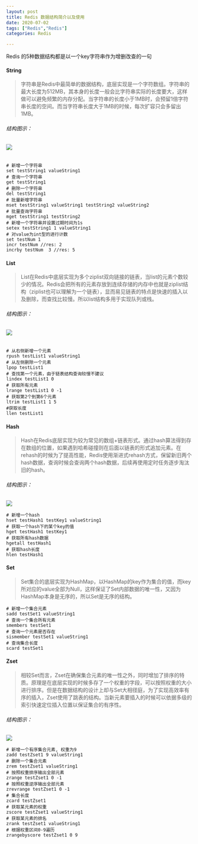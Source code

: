 ```yaml
---
layout: post
title: Redis 数据结构简介以及使用
date: 2020-07-02
tags: ["Redis","Redis"]
categories: Redis

---
```


<!-- wp:paragraph -->

Redis 的5种数据结构都是以一个key字符串作为增删改查的一句

<!-- /wp:paragraph -->

#### String

> 字符串是Redis中最简单的数据结构，底层实现是一个字符数组。字符串的最大长度为512MB，其本身的长度一般会比字符串实际的长度要大，这样做可以避免频繁的内存分配。当字符串的长度小于1MB时，会预留1倍字符串长度的空间。而当字符串长度大于1MB的时候，每次扩容只会多留出1MB。

###### 结构图示：

###### ![](image.png)

<!-- wp:code -->

    # 新增一个字符串
    set testString1 valueString1
    # 查询一个字符串
    get testString1
    # 删除一个字符串
    del testString1
    # 批量新增字符串
    mset testString1 valueString1 testString2 valueString2
    # 批量查询字符串
    mget testString1 testString2
    # 新增一个字符串并设置过期时间为1s
    setex testString1 1 valueString1
    # 对value为int型的进行计数
    set testNum 1
    incr testNum //res: 2
    incrby testNum  3 //res: 5

<!-- /wp:code -->

#### List

> List在Redis中底层实现为多个ziplist双向链接的链表，当list的元素个数较少的情况。Redis会把所有的元素存放到连续存储的内存中也就是ziplist结构（ziplist也可以理解为一个链表），显而易见链表的特点是快速的插入以及删除，而查找比较慢。所以list结构多用于实现队列或栈。

###### 结构图示：

###### ![]({{site.url}}/images/blog/image-1.png)

<!-- wp:code -->

    # 从右侧新增一个元素 
    rpush testList1 valueString1 
    # 从左侧删除一个元素 
    lpop testList1 
    # 查找第一个元素，由于链表结构查询较慢不建议 
    lindex testList1 0 
    # 获取所有元素 
    lrange testList1 0 -1 
    # 获取第2个到第6个元素 
    ltrim testList1 1 5 
    #获取长度 
    llen testList1

<!-- /wp:code -->

#### Hash

> Hash在Redis底层实现为较为常见的数组+链表形式。通过hash算法得到存在数组的位置，如果遇到哈希碰撞则在后面以链表的形式追加元素。在rehash的时候为了提高性能，Redis使用渐进式rehash方式，保留新旧两个hash数据，查询时候会查询两个hash数据，后续再使用定时任务逐步淘汰旧的hash。

###### 结构图示：

![]({{site.url}}/images/blog/image-2.png)

<!-- wp:code -->

    # 新增一个hash 
    hset testHash1 testKey1 valueString1 
    # 获取一个hash下的某个key的值 
    hget testHash1 testKey1 
    # 获取所有hash数据 
    hgetall testHash1 
    # 获取hash长度 
    hlen testHash1

<!-- /wp:code -->

#### Set

> Set集合的底层实现为HashMap，以HashMap的key作为集合的值，而key所对应的value全部为Null，这样保证了Set内部数据的唯一性，又因为HashMap本身是无序的，所以Set是无序的结构。

<!-- wp:code -->

    # 新增一个集合元素
    sadd testSet1 valueString1
    # 查询一个集合所有元素
    smembers testSet1
    # 查询一个元素是否存在
    sismember testSet1 valueString1
    # 查询集合长度
    scard testSet1

<!-- /wp:code -->

#### Zset

> 相较Set而言，Zset在确保集合元素的唯一性之外，同时增加了排序的特质。原理是在底层实现的时候多存了一个权重的字段，可以按照权重的大小进行排序。但是在数据结构的设计上却与Set大相径庭，为了实现高效率有序的插入，Zset使用了跳表的结构。当新元素要插入的时候可以依据多级的索引快速定位插入位置以保证集合的有序性。

###### 结构图示：

![]({{site.url}}/images/blog/image-3.png)

<!-- wp:code -->

    # 新增一个有序集合元素, 权重为9
    zadd testZset1 9 valueString1
    # 删除一个集合元素
    zrem testZset1 valueString1
    # 按照权重排序输出全部元素
    zrange testZset1 0 -1
    # 按照权重逆序输出全部元素
    zrevrange testZset1 0 -1
    # 集合长度
    zcard testZset1
    # 获取某元素的权重
    zscore testZset1 valueString1
    # 获取某元素的排名
    zrank testZset1 valueString1
    # 根据权重区间0-9遍历
    zrangebyscore testZset1 0 9

<!-- /wp:code -->

<!-- wp:paragraph -->

<!-- /wp:paragraph -->